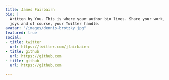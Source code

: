 ```yaml
---
title: James Fairbairn
bio: |
  Written by You. This is where your author bio lives. Share your work, your
  joys and of course, your Twitter handle.
avatar: "/images/dennis-brotzky.jpg"
featured: true
social:
- title: twitter
  url: https://twitter.com/jfairbairn
- title: github
  url: https://github.com
- title: github
  url: https://github.com

---
```


